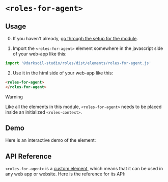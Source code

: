 # `<roles-for-agent>`

## Usage

0. If you haven't already, [go through the setup for the module](/setup).

1. Import the `<roles-for-agent>` element somewhere in the javascript side of your web-app like this:

```js
import '@darksoil-studio/roles/dist/elements/roles-for-agent.js'
```

2. Use it in the html side of your web-app like this:

```html
<roles-for-agent>
</roles-for-agent>
```

> [!WARNING]
> Like all the elements in this module, `<roles-for-agent>` needs to be placed inside an initialized `<roles-context>`.

## Demo

Here is an interactive demo of the element:

<element-demo>
</element-demo>



<script setup>
import { onMounted } from "vue";
import { ProfilesClient, ProfilesStore } from '@holochain-open-dev/profiles';
import { demoProfiles, ProfilesZomeMock } from '@holochain-open-dev/profiles/dist/mocks.js';
import { decodeHashFromBase64, encodeHashToBase64 } from '@holochain/client';
import { render } from "lit";
import { html, unsafeStatic } from "lit/static-html.js";

import { RolesZomeMock, sampleRoleClaim } from "../../ui/src/mocks.ts";
import { RolesStore } from "../../ui/src/roles-store.ts";
import { RolesClient } from "../../ui/src/roles-client.ts";

onMounted(async () => {
  // Elements need to be imported on the client side, not the SSR side
  // Reference: https://vitepress.dev/guide/ssr-compat#importing-in-mounted-hook
  await import('@api-viewer/docs/lib/api-docs.js');
  await import('@api-viewer/demo/lib/api-demo.js');
  await import('@holochain-open-dev/profiles/dist/elements/profiles-context.js');
  if (!customElements.get('roles-context')) await import('../../ui/src/elements/roles-context.ts');
  if (!customElements.get('roles-for-agent')) await import('../../ui/src/elements/roles-for-agent.ts');

  const profiles = await demoProfiles();

  const profilesMock = new ProfilesZomeMock(
    profiles,
    Array.from(profiles.keys())[0]
  );
  const profilesStore = new ProfilesStore(new ProfilesClient(profilesMock, "roles_test"));

  const mock = new RolesZomeMock();
  const client = new RolesClient(mock, "roles_test");

  const roleClaim = await sampleRoleClaim(client);

  const record = await mock.create_role_claim(roleClaim);

  const store = new RolesStore(client, {
    roles_config: [{
      role: 'editor',
      singular_name: 'editor',
      plural_name: 'editor',
      description: 'editor',
    }]
  });
  
  render(html`
    <profiles-context .store=${profilesStore}>
      <roles-context .store=${store}>
        <api-demo src="custom-elements.json" only="roles-for-agent" exclude-knobs="store">
          <template data-element="roles-for-agent" data-target="host">
            <roles-for-agent ></roles-for-agent>
          </template>
        </api-demo>
      </roles-context>
    </profiles-context>
  `, document.querySelector('element-demo'))
  })


</script>

## API Reference

`<roles-for-agent>` is a [custom element](https://web.dev/articles/custom-elements-v1), which means that it can be used in any web app or website. Here is the reference for its API:

<api-docs src="custom-elements.json" only="roles-for-agent">
</api-docs>
